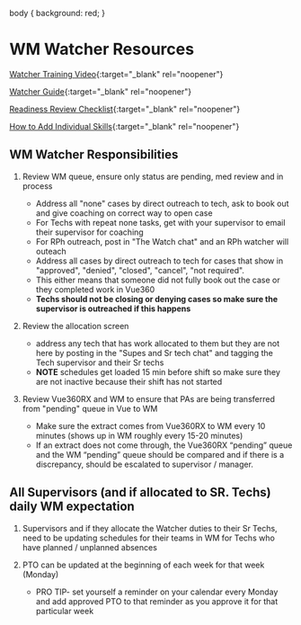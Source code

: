 body {
   background: red;
}

# WM Watcher Resources

[Watcher Training Video](https://mygainwell-my.sharepoint.com/:v:/g/personal/kaelyn_dobbins_gainwelltechnologies_com/EbdF2IQLorBEgh1o8VzN980BIBvrv5wPOKe6pnrgiHXy4A?e=f8N8b0&nav=eyJyZWZlcnJhbEluZm8iOnsicmVmZXJyYWxBcHAiOiJTdHJlYW1XZWJBcHAiLCJyZWZlcnJhbFZpZXciOiJTaGFyZURpYWxvZyIsInJlZmVycmFsQXBwUGxhdGZvcm0iOiJXZWIiLCJyZWZlcnJhbE1vZGUiOiJ2aWV3In19){:target="_blank" rel="noopener"}

[Watcher Guide](https://mygainwell.sharepoint.com/:b:/t/aWFMOhioSPBM/ERpV_bLqhAlLirSJmsZsfH0Bo1Lon7NtwDwxWvm--Pp6hQ?e=llF8Bz){:target="_blank" rel="noopener"}

[Readiness Review Checklist](https://mygainwell-my.sharepoint.com/:w:/g/personal/kaelyn_dobbins_gainwelltechnologies_com/EWSGQpgiAANHuA6Y8qPByv8Bx53BSVN_DsJN-vk_XKet-A?e=vfSp42){:target="_blank" rel="noopener"}

[How to Add Individual Skills](https://mygainwell-my.sharepoint.com/:p:/g/personal/kaelyn_dobbins_gainwelltechnologies_com/ER4ZZpEuga5MkvIBcvATlosBvH7ksMW51IQIW9DLyqfUOw?e=eIuVhx){:target="_blank" rel="noopener"}

## WM Watcher Responsibilities

1) Review WM queue, ensure only status are pending, med review and in process
   
   - Address all "none" cases by direct outreach to tech, ask to book out and give coaching on correct way to open case
   - For Techs with repeat none tasks, get with your supervisor to email their supervisor for coaching
   - For RPh outreach, post in "The Watch chat" and an RPh watcher will outeach
   - Address all cases by direct outreach to tech for cases that show in "approved", "denied", "closed", "cancel", "not required". 
   - This either means that someone did not fully book out the case or they completed work in Vue360
   - **Techs should not be closing or denying cases so make sure the supervisor is outreached  if this happens**


2) Review the allocation screen
   - address any tech that has work allocated to them but they are not here by posting in the "Supes and Sr tech chat" and tagging the Tech supervisor and their Sr techs
   - **NOTE** schedules get loaded 15 min before shift so make sure they are not inactive because their shift has not started 


3) Review Vue360RX and WM to ensure that PAs are being transferred from "pending" queue in Vue to WM

   - Make sure the extract comes from Vue360RX to WM every 10 minutes (shows up in WM roughly every 15-20 minutes)
   - If an extract does not come through, the Vue360RX “pending” queue and the WM “pending” queue should be compared and if there is a discrepancy, should be escalated to supervisor / manager.
     
 
## All Supervisors (and if allocated to SR. Techs) daily WM expectation

1) Supervisors and if they allocate the Watcher duties to their Sr Techs, need to be updating schedules for their teams in WM for Techs who have planned / unplanned absences
   
3) PTO can be updated at the beginning of each week for that week (Monday)
    - PRO TIP- set yourself a reminder on your calendar every Monday and add approved PTO to that reminder as you approve it for that particular week
